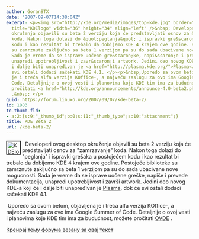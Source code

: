 ```yaml
---
author: GoranSTX
date: "2007-09-07T14:38:04Z"
excerpt: <p><img src="http://kde.org/media/images/top-kde.jpg" border="2" alt="KDElogo"
  title="KDElogo" width="36" height="34" align="left" />&nbsp; Developeri ovog desktop
  okruženja objavili su beta 2 verziju koja će predstavljati osnov za &quot;zamrzavanje&quot;
  koda. Nakon toga dolazi do &quot;peglanja&quot; i ispravki gre&scaron;aka u postojećem
  kodu i kao rezultat bi trebalo da dobijemo KDE 4 krajem ove godine. Postojeće biblioteke
  su zamrznute zaključno sa beta 1 verzijom pa su do sada ubacivane nove mogucnosti.
  Sada je vreme da se isprave uočene gre&scaron;ke, napi&scaron;e i prevede dokumentacija,
  unapredi upotrebljivost i zavr&scaron;i artwork. Jedini deo novog KDE-a koji će
  i dalje biti unapređivan je <a href="http://plasma.kde.org/">Plasma</a>, dok će
  svi ostali dodaci sačekati KDE 4.1. </p><p>&nbsp;Uporedo sa ovom betom, objavljena
  je i treća alfa verzija KOffice-, a najveću zaslugu za ovo ima Google Summer of
  Code. Detaljnije o ovoj vesti i planovima koje KDE tim ima za budućnost, možete
  pročitati <a href="http://kde.org/announcements/announce-4.0-beta2.php">OVDE</a>
  .&nbsp; </p>
guid: https://forum.linuxo.org/2007/09/07/kde-beta-2/
id: 1883
tc-thumb-fld:
- a:2:{s:9:"_thumb_id";b:0;s:11:"_thumb_type";s:10:"attachment";}
title: KDE Beta 2
url: /kde-beta-2/
---
```

<img src="http://kde.org/media/images/top-kde.jpg" border="2" alt="KDElogo" title="KDElogo" width="36" height="34" align="left" />&nbsp; Developeri ovog desktop okruženja objavili su beta 2 verziju koja će predstavljati osnov za "zamrzavanje" koda. Nakon toga dolazi do "peglanja" i ispravki gre&scaron;aka u postojećem kodu i kao rezultat bi trebalo da dobijemo KDE 4 krajem ove godine. Postojeće biblioteke su zamrznute zaključno sa beta 1 verzijom pa su do sada ubacivane nove mogucnosti. Sada je vreme da se isprave uočene gre&scaron;ke, napi&scaron;e i prevede dokumentacija, unapredi upotrebljivost i zavr&scaron;i artwork. Jedini deo novog KDE-a koji će i dalje biti unapređivan je [Plasma](http://plasma.kde.org/), dok će svi ostali dodaci sačekati KDE 4.1. 

&nbsp;Uporedo sa ovom betom, objavljena je i treća alfa verzija KOffice-, a najveću zaslugu za ovo ima Google Summer of Code. Detaljnije o ovoj vesti i planovima koje KDE tim ima za budućnost, možete pročitati [OVDE](http://kde.org/announcements/announce-4.0-beta2.php) .&nbsp; 

<!--break-->

[Креирај тему форума везану за овај текст](https://linuxo.org/nova-tema-na-forumu/?se_pid=1883)